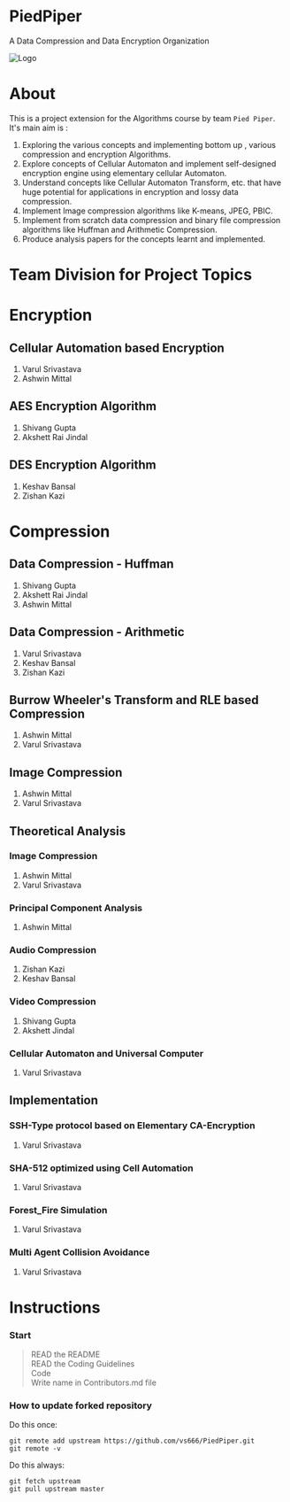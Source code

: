 # PiedPiper
A Data Compression and Data Encryption Organization

![Logo](https://ih1.redbubble.net/image.447815602.2953/raf,360x360,075,t,fafafa:ca443f4786.jpg)  

# About 

This is a project extension for the Algorithms course by team `Pied Piper`. It's main aim is :

1. Exploring the various concepts and implementing bottom up , various compression and encryption Algorithms. 
2. Explore concepts of Cellular Automaton and implement self-designed encryption engine using elementary cellular Automaton.
3. Understand concepts like Cellular Automaton Transform, etc. that have huge potential for applications in encryption and lossy data compression. 
4. Implement Image compression algorithms like K-means, JPEG, PBIC.
5. Implement from scratch data compression and binary file compression algorithms like Huffman and Arithmetic Compression.
6. Produce analysis papers for the concepts learnt and implemented.

# Team Division for Project Topics 

# Encryption 

## Cellular Automation based Encryption 
1. Varul Srivastava
2. Ashwin Mittal 

## AES Encryption Algorithm
1. Shivang Gupta
2. Akshett Rai Jindal

## DES Encryption Algorithm
1. Keshav Bansal
2. Zishan Kazi 

# Compression

## Data Compression - Huffman
1. Shivang Gupta
2. Akshett Rai Jindal 
3. Ashwin Mittal

## Data Compression - Arithmetic 
1. Varul Srivastava 
2. Keshav Bansal
3. Zishan Kazi

## Burrow Wheeler's Transform and RLE based Compression 
1. Ashwin Mittal 
2. Varul Srivastava 

## Image Compression 
1. Ashwin Mittal 
2. Varul Srivastava 

## Theoretical Analysis

### Image Compression
1. Ashwin Mittal
2. Varul Srivastava

### Principal Component Analysis
1. Ashwin Mittal

### Audio Compression 
1. Zishan Kazi 
2. Keshav Bansal

### Video Compression
1. Shivang Gupta 
2. Akshett Jindal 

### Cellular Automaton and Universal Computer
1. Varul Srivastava

## Implementation

### SSH-Type protocol based on Elementary CA-Encryption
1. Varul Srivastava
### SHA-512 optimized using Cell Automation
1. Varul Srivastava 
### Forest_Fire Simulation
1. Varul Srivastava
### Multi Agent Collision Avoidance 
1. Varul Srivastava 

# Instructions 

### Start

> READ the README   
> READ the Coding Guidelines    
> Code  
> Write name in Contributors.md file

### How to update forked repository

Do this once: 
```
git remote add upstream https://github.com/vs666/PiedPiper.git
git remote -v
```

Do this always:  
```
git fetch upstream  
git pull upstream master
```